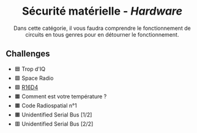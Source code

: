 <div align="center">
  <h1>Sécurité matérielle - <i>Hardware</i></h1>
  <p>
    Dans cette catégorie, il vous faudra comprendre le fonctionnement de circuits en tous genres pour en détourner le fonctionnement.
  </p>
</div>

## Challenges
- 🟦 Trop d'IQ
- 🟩 Space Radio
- 🟩 [R16D4](r16d4/)
- 🟧 Comment est votre température ?
- 🟧 Code Radiospatial n°1
- 🟧 Unidentified Serial Bus [1/2]
- 🟥 Unidentified Serial Bus [2/2]